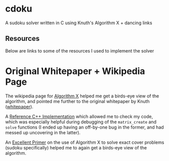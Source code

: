 # cdoku

A sudoku solver written in C using Knuth's Algorithm X + dancing links

## Resources
Below are links to some of the resources I used to implement the solver

# Original Whitepaper + Wikipedia Page
The wikipedia page for [Algorithm X](https://en.wikipedia.org/wiki/Knuth's_Algorithm_X)
helped me get a birds-eye view of the algorithm, and pointed me further to the 
original whitepaper by Knuth ([whitepaper](https://arxiv.org/abs/cs/0011047)).

A [Reference C++ Implementation](https://github.com/Elementrix08/Sudoku/blob/master/Dancing-Links.cpp)
which allowed me to check my code, which was especially helpful during debugging 
of the `matrix_create` and `solve` functions (I ended up having an off-by-one 
bug in the former, and had messed up uncovering in the latter).

An [Excellent Primer](https://garethrees.org/2007/06/10/zendoku-generation/#figure-2)
on the use of Algorithm X to solve exact cover problems (sudoku specifically) 
helped me to again get a birds-eye view of the algorithm.

